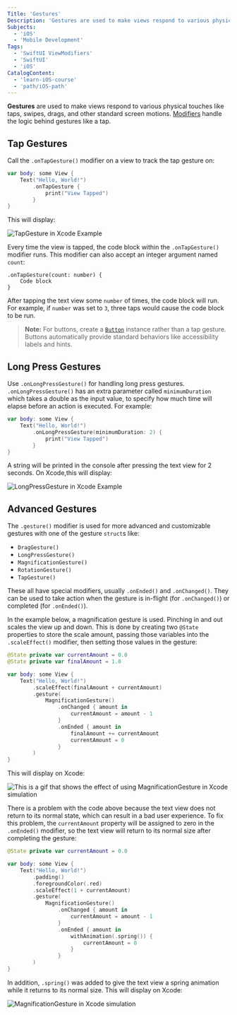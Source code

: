 ```yaml
---
Title: 'Gestures'
Description: 'Gestures are used to make views respond to various physical touches.'
Subjects:
  - 'iOS'
  - 'Mobile Development'
Tags:
  - 'SwiftUI ViewModifiers'
  - 'SwiftUI'
  - 'iOS'
CatalogContent:
  - 'learn-iOS-course'
  - 'path/iOS-path'
---
```


**Gestures** are used to make views respond to various physical touches like taps, swipes, drags, and other standard screen motions. [Modifiers](https://www.codecademy.com/resources/docs/swiftui/viewmodifier) handle the logic behind gestures like a tap.

## Tap Gestures

Call the `.onTapGesture()` modifier on a view to track the tap gesture on:

```swift
var body: some View {
    Text("Hello, World!")
        .onTapGesture {
            print("View Tapped")
        }
}
```

This will display:

![TapGesture in Xcode Example](https://raw.githubusercontent.com/Codecademy/docs/main/media/swiftui-gesture-tapgesture.gif)

Every time the view is tapped, the code block within the `.onTapGesture()` modifier runs. This modifier can also accept an integer argument named `count`:

```pseudo
.onTapGesture(count: number) {
    Code block
}
```

After tapping the text view some `number` of times, the code block will run. For example, if `number` was set to `3`, three taps would cause the code block to be run.

> **Note:** For buttons, create a [`Button`](https://www.codecademy.com/resources/docs/swiftui/views/button) instance rather than a tap gesture. Buttons automatically provide standard behaviors like accessibility labels and hints.

## Long Press Gestures

Use `.onLongPressGesture()` for handling long press gestures. `.onLongPressGesture()` has an extra parameter called `minimumDuration` which takes a double as the input value, to specify how much time will elapse before an action is executed. For example:

```swift
var body: some View {
    Text("Hello, World!")
        .onLongPressGesture(minimumDuration: 2) {
            print("View Tapped")
        }
}
```

A string will be printed in the console after pressing the text view for 2 seconds. On Xcode,this will display:

![LongPressGesture in Xcode Example](https://raw.githubusercontent.com/Codecademy/docs/main/media/swiftui-gesture-longgesture.gif)

## Advanced Gestures

The `.gesture()` modifier is used for more advanced and customizable gestures with one of the gesture `struct`s like:

- `DragGesture()`
- `LongPressGesture()`
- `MagnificationGesture()`
- `RotationGesture()`
- `TapGesture()`

These all have special modifiers, usually `.onEnded()` and `.onChanged()`. They can be used to take action when the gesture is in-flight (for `.onChanged()`) or completed (for `.onEnded()`).

In the example below, a magnification gesture is used. Pinching in and out scales the view up and down. This is done by creating two `@State` properties to store the scale amount, passing those variables into the `.scaleEffect()` modifier, then setting those values in the gesture:

```swift
@State private var currentAmount = 0.0
@State private var finalAmount = 1.0

var body: some View {
    Text("Hello, World!")
        .scaleEffect(finalAmount + currentAmount)
        .gesture(
            MagnificationGesture()
                .onChanged { amount in
                    currentAmount = amount - 1
                }
                .onEnded { amount in
                    finalAmount += currentAmount
                    currentAmount = 0
                }
        )
}
```

This will display on Xcode:

![This is a gif that shows the effect of using MagnificationGesture in Xcode simulation](https://raw.githubusercontent.com/Codecademy/docs/main/media/swiftui-gesture-magnificationgesture-1.gif)

There is a problem with the code above because the text view does not return to its normal state, which can result in a bad user experience. To fix this problem, the `currentAmount` property will be assigned to zero in the `.onEnded()` modifier, so the text view will return to its normal size after completing the gesture:

```swift
@State private var currentAmount = 0.0

var body: some View {
    Text("Hello, World!")
        .padding()
        .foregroundColor(.red)
        .scaleEffect(1 + currentAmount)
        .gesture(
            MagnificationGesture()
                .onChanged { amount in
                    currentAmount = amount - 1
                }
                .onEnded { amount in
                    withAnimation(.spring()) {
                        currentAmount = 0
                    }
                }
        )
}
```

In addition, `.spring()` was added to give the text view a spring animation while it returns to its normal size. This will display on Xcode:

![MagnificationGesture in Xcode simulation](https://raw.githubusercontent.com/Codecademy/docs/main/media/swiftui-gesture-magnificationgesture-2.gif)

